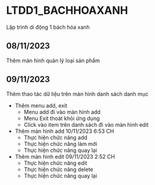 # LTDD1_BACHHOAXANH
Lập trình di động 1 bách hóa xanh

## 08/11/2023
Thêm màn hình quản lý loại sản phẩm

## 09/11/2023
Thêm thao tác dữ liệu trên màn hình danh sách danh mục 
+ Thêm menu add, exit 
    - Menu add đi vào màn hình add
    - Menu Exit thoát khỏi ứng dụng
    - Click vào item trên danh sách đi vào màn hình edit
+ Thêm màn hình add 10/11/2023 6:53 CH
    - Thực hiện chức năng add
    - Thực hiện chức năng làm mới
    - Thực hiện chức năng quay lại
+ Thêm màn hình edit 09/11/2023 2:52 CH
    - Thực hiện chức năng edit
    - Thực hiện chức năng delete
    - Thực hiện chức năng quay lại